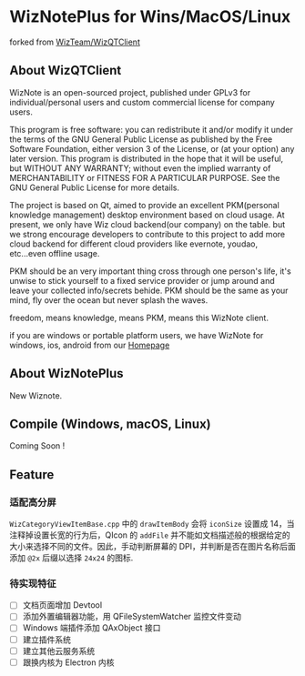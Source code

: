 # WizNotePlus for Wins/MacOS/Linux

forked from [WizTeam/WizQTClient](https://github.com/WizTeam/WizQTClient)

## About WizQTClient

WizNote is an open-sourced project, published under GPLv3 for individual/personal users and custom commercial license for company users.

This program is free software: you can redistribute it and/or modify it under the terms of the GNU General Public License as published by the Free Software Foundation, either version 3 of the License, or (at your option) any later version. This program is distributed in the hope that it will be useful, but WITHOUT ANY WARRANTY; without even the implied warranty of MERCHANTABILITY or FITNESS FOR A PARTICULAR PURPOSE.  See the GNU General Public License for more details.

The project is based on Qt, aimed to provide an excellent PKM(personal knowledge management) desktop environment based on cloud usage. At present, we only have Wiz cloud backend(our company) on the table. but we strong encourage developers to contribute to this project to add more cloud backend for different cloud providers like evernote, youdao, etc...even offline usage.

PKM should be an very important thing cross through one person's life, it's unwise to stick yourself to a fixed service provider or jump around and leave your collected info/secrets behide. PKM should be the same as your mind, fly over the ocean but never splash the waves.

freedom, means knowledge, means PKM, means this WizNote client.

if you are windows or portable platform users, we have WizNote for windows, ios, android from our [Homepage](http://www.wiznote.com)

## About WizNotePlus

New Wiznote.

## Compile (Windows, macOS, Linux)

Coming Soon !

## Feature

### 适配高分屏

`WizCategoryViewItemBase.cpp` 中的 `drawItemBody` 会将 `iconSize` 设置成 14，当注释掉设置长宽的行为后，QIcon 的 `addFile` 并不能如文档描述般的根据给定的大小来选择不同的文件。因此，手动判断屏幕的 DPI，并判断是否在图片名称后面添加 `@2x` 后缀以选择 `24x24` 的图标.

### 待实现特征

- [ ] 文档页面增加 Devtool
- [ ] 添加外置编辑器功能，用 QFileSystemWatcher 监控文件变动
- [ ] Windows 端插件添加 QAxObject 接口
- [ ] 建立插件系统
- [ ] 建立其他云服务系统
- [ ] 跟换内核为 Electron 内核